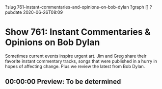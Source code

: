 ?slug 761-instant-commentaries-and-opinions-on-bob-dylan
?graph []
?pubdate 2020-06-26T08:09

# Show 761: Instant Commentaries & Opinions on Bob Dylan

Sometimes current events inspire urgent art. Jim and Greg share their favorite instant commentary tracks, songs that were published in a hurry in hopes of affecting change. Plus we review the latest from Bob Dylan.

## 00:00:00 Preview: To be determined